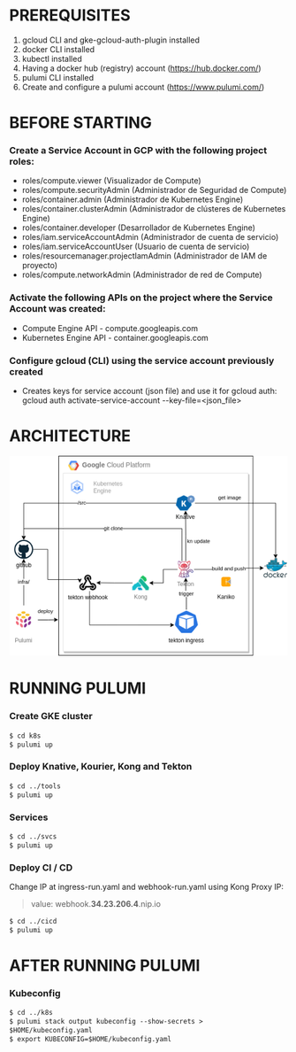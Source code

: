 # PREREQUISITES
1. gcloud CLI and gke-gcloud-auth-plugin installed
2. docker CLI installed
3. kubectl installed
4. Having a docker hub (registry) account (https://hub.docker.com/)
5. pulumi CLI installed
6. Create and configure a pulumi account (https://www.pulumi.com/)

# BEFORE STARTING
### Create a Service Account in GCP with the following project roles:
- roles/compute.viewer (Visualizador de Compute)
- roles/compute.securityAdmin (Administrador de Seguridad de Compute)
- roles/container.admin (Administrador de Kubernetes Engine)
- roles/container.clusterAdmin (Administrador de clústeres de Kubernetes Engine)
- roles/container.developer (Desarrollador de Kubernetes Engine)
- roles/iam.serviceAccountAdmin (Administrador de cuenta de servicio)
- roles/iam.serviceAccountUser (Usuario de cuenta de servicio)
- roles/resourcemanager.projectIamAdmin (Administrador de IAM de proyecto)
- roles/compute.networkAdmin (Administrador de red de Compute)

### Activate the following APIs on the project where the Service Account was created:
- Compute Engine API - compute.googleapis.com
- Kubernetes Engine API - container.googleapis.com

### Configure gcloud (CLI) using the service account previously created
- Creates keys for service account (json file) and use it for gcloud auth:
    gcloud auth activate-service-account <account> --key-file=<json_file>

# ARCHITECTURE
![Project Architecture](images/diagram.png)

# RUNNING PULUMI
### Create GKE cluster
    $ cd k8s
    $ pulumi up

### Deploy Knative, Kourier, Kong and Tekton
    $ cd ../tools
    $ pulumi up

### Services
    $ cd ../svcs
    $ pulumi up

### Deploy CI / CD
Change IP at ingress-run.yaml and webhook-run.yaml using Kong Proxy IP:

> value: webhook.**34.23.206.4**.nip.io

    $ cd ../cicd
    $ pulumi up

# AFTER RUNNING PULUMI
### Kubeconfig
    $ cd ../k8s
    $ pulumi stack output kubeconfig --show-secrets > $HOME/kubeconfig.yaml
    $ export KUBECONFIG=$HOME/kubeconfig.yaml
